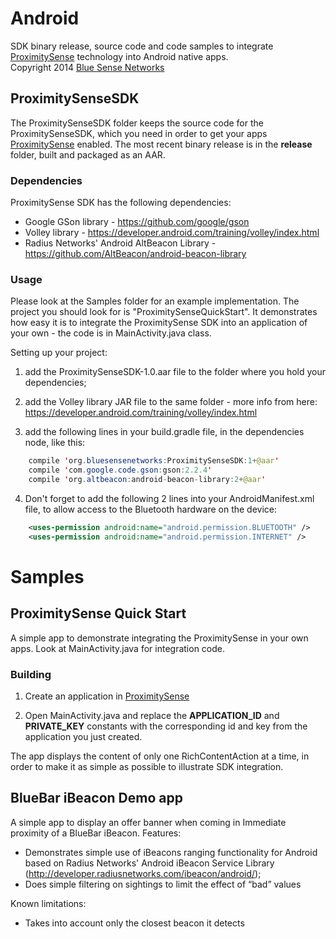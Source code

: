 # Android

SDK binary release, source code and code samples to integrate [ProximitySense](http://proximitysense.com) technology into Android native apps.  
Copyright 2014 [Blue Sense Networks](http://bluesensenetworks.com)




## ProximitySenseSDK

The ProximitySenseSDK folder keeps the source code for the ProximitySenseSDK, which you need in order to get your apps [ProximitySense](http://proximitysense.com) enabled.
The most recent binary release is in the **release** folder, built and packaged as an AAR.

### Dependencies
  
ProximitySense SDK has the following dependencies:

- Google GSon library - https://github.com/google/gson
- Volley library - https://developer.android.com/training/volley/index.html
- Radius Networks' Android AltBeacon Library - https://github.com/AltBeacon/android-beacon-library

### Usage

Please look at the Samples folder for an example implementation. The project you should look for is "ProximitySenseQuickStart". 
It demonstrates how easy it is to integrate the ProximitySense SDK into an application of your own - the code is in MainActivity.java class.

Setting up your project:

1. add the ProximitySenseSDK-1.0.aar file to the folder where you hold your dependencies;
2. add the Volley library JAR file to the same folder - more info from here: https://developer.android.com/training/volley/index.html

3. add the following lines in your build.gradle file, in the dependencies node, like this:
``` java
    compile 'org.bluesensenetworks:ProximitySenseSDK:1+@aar'
    compile 'com.google.code.gson:gson:2.2.4'
    compile 'org.altbeacon:android-beacon-library:2+@aar'
```

4. Don't forget to add the following 2 lines into your AndroidManifest.xml file, to allow access to the Bluetooth hardware on the device:
``` xml
    <uses-permission android:name="android.permission.BLUETOOTH" />
    <uses-permission android:name="android.permission.INTERNET" />
```


# Samples

## ProximitySense Quick Start

A simple app to demonstrate integrating the ProximitySense in your own apps. Look at MainActivity.java for integration code.

### Building

1. Create an application in [ProximitySense](http://proximitysense.com)

2. Open MainActivity.java and replace the **APPLICATION_ID** and **PRIVATE_KEY** constants with the corresponding id and key from the application you just created.

The app displays the content of only one RichContentAction at a time, in order to make it as simple as possible to illustrate SDK integration.  


## BlueBar iBeacon Demo app

A simple app to display an offer banner when coming in Immediate proximity of a BlueBar iBeacon.
Features:
- Demonstrates simple use of iBeacons ranging functionality for Android based on Radius Networks' Android iBeacon Service Library (http://developer.radiusnetworks.com/ibeacon/android/);
- Does simple filtering on sightings to limit the effect of “bad” values

Known limitations:
- Takes into account only the closest beacon it detects